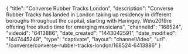 {
    "title": "Converse Rubber Tracks London",
    "description": "Converse Rubber Tracks has landed in London taking up residency in different boroughs throughout the capital, starting with Haringey. We\u2019re offering free studio time for emerging musicians",
    "channelid": "168524",
    "videoid": "6413886",
    "date_created": "1443042591",
    "date_modified": "1447445249",
    "type": "captivate",
    "layout": "channelVideo",
    "url": "\/converse\/converse-rubber-tracks-london\/168524-6413886"
}